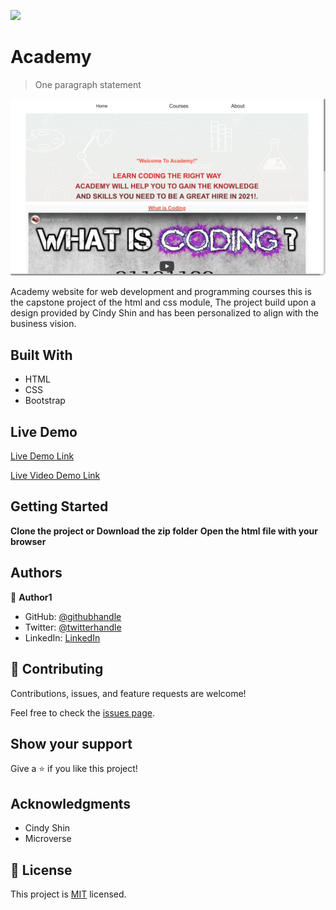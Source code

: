 ![](https://img.shields.io/badge/Academy-blueviolet)

# Academy

> One paragraph statement

![screenshot](./assets/project.png)

Academy website for web development and programming courses this is the capstone project of the html and css module,
The project build upon a design provided by Cindy Shin and has been personalized to align with the business vision. 

## Built With

- HTML
- CSS
- Bootstrap

## Live Demo

[Live Demo Link](https://deevlopacademy.netlify.app/)

[Live Video Demo Link](https://www.loom.com/share/2ba39e8fa1a34a40b1e4a4b32c617f85)


## Getting Started

**Clone the project or Download the zip folder**
**Open the html file with your browser**


## Authors

👤 **Author1**

- GitHub: [@githubhandle](https://github.com/Shaher-11/)
- Twitter: [@twitterhandle](https://twitter.com/ShaherShamroukh/)
- LinkedIn: [LinkedIn](https://www.linkedin.com/in/shaher-shamroukh/)


## 🤝 Contributing

Contributions, issues, and feature requests are welcome!

Feel free to check the [issues page](issues/).

## Show your support

Give a ⭐️ if you like this project!

## Acknowledgments

- Cindy Shin
- Microverse

## 📝 License

This project is [MIT](lic.url) licensed.
